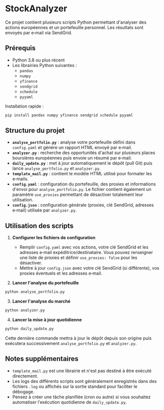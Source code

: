 # StockAnalyzer

Ce projet contient plusieurs scripts Python permettant d'analyser des actions européennes et un portefeuille personnel. Les résultats sont envoyés par e‑mail via SendGrid.

## Prérequis

- Python 3.8 ou plus récent
- Les librairies Python suivantes :
  - `pandas`
  - `numpy`
  - `yfinance`
  - `sendgrid`
  - `schedule`
  - `pyyaml`

Installation rapide :

```bash
pip install pandas numpy yfinance sendgrid schedule pyyaml
```

## Structure du projet

- **`analyse_portfolio.py`** : analyse votre portefeuille défini dans `config.yaml` et génère un rapport HTML envoyé par e‑mail.
- **`analyzer.py`** : recherche des opportunités d'achat sur plusieurs places boursières européennes puis envoie un résumé par e‑mail.
- **`daily_update.py`** : met à jour automatiquement le dépôt (pull Git) puis lance `analyse_portfolio.py` et `analyzer.py`.
- **`template_mail.py`** : contient le modèle HTML utilisé pour formater les e‑mails.
- **`config.yaml`** : configuration du portefeuille, des proxies et informations d'envoi pour `analyse_portfolio.py`. Le fichier contient également un paramètre `use_proxies` permettant de désactiver totalement leur utilisation.
- **`config.json`** : configuration générale (proxies, clé SendGrid, adresses e‑mail) utilisée par `analyzer.py`.

## Utilisation des scripts

1. **Configurer les fichiers de configuration**
   - Remplir `config.yaml` avec vos actions, votre clé SendGrid et les adresses e‑mail expéditrice/destinataire. Vous pouvez renseigner une liste de proxies et définir `use_proxies: false` pour les désactiver.
   - Mettre à jour `config.json` avec votre clé SendGrid (si différente), vos proxies éventuels et les adresses e‑mail.

2. **Lancer l'analyse du portefeuille**

```bash
python analyse_portfolio.py
```

3. **Lancer l'analyse du marché**

```bash
python analyzer.py
```

4. **Lancer la mise à jour quotidienne**

```bash
python daily_update.py
```

Cette dernière commande mettra à jour le dépôt depuis son origine puis exécutera successivement `analyse_portfolio.py` et `analyzer.py`.

## Notes supplémentaires

- `template_mail.py` est une librairie et n'est pas destiné à être exécuté directement.
- Les logs des différents scripts sont généralement enregistrés dans des fichiers `.log` ou affichés sur la sortie standard pour faciliter le débogage.
- Pensez à créer une tâche planifiée (cron ou autre) si vous souhaitez automatiser l'exécution quotidienne de `daily_update.py`.

